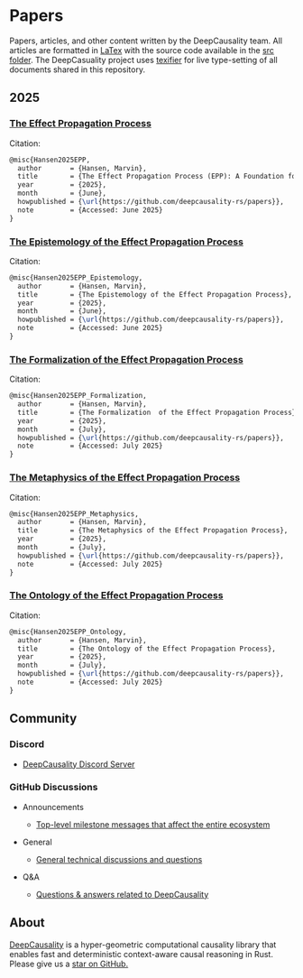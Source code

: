 [//]: # (---)

[//]: # (SPDX-License-Identifier: MIT)

[//]: # (---)

# Papers
Papers, articles, and other content written by the DeepCausality team.
All articles are formatted in [LaTex](https://www.latex-project.org) with the source code available in the [src folder](src). 
The DeepCasuality project uses [texifier](https://www.texifier.com/mac) for live type-setting of all documents shared in this repository. 

## 2025

### [The Effect Propagation Process](/effect_propagation_process/epp.pdf)

Citation:
```latex
@misc{Hansen2025EPP,
  author       = {Hansen, Marvin},
  title        = {The Effect Propagation Process (EPP): A Foundation for Dynamic Causality},
  year         = {2025},
  month        = {June},
  howpublished = {\url{https://github.com/deepcausality-rs/papers}},
  note         = {Accessed: June 2025}
}
```

### [The Epistemology of the Effect Propagation Process](/epistemology_effect_propagation_process/epp_epistemology.pdf)

Citation:
```latex
@misc{Hansen2025EPP_Epistemology,
  author       = {Hansen, Marvin},
  title        = {The Epistemology of the Effect Propagation Process},
  year         = {2025},
  month        = {June},
  howpublished = {\url{https://github.com/deepcausality-rs/papers}},
  note         = {Accessed: June 2025}
}
```

### [The Formalization of the Effect Propagation Process](/formalization_effect_propagation_process/epp_formalization.pdf)

Citation:
```latex
@misc{Hansen2025EPP_Formalization,
  author       = {Hansen, Marvin},
  title        = {The Formalization  of the Effect Propagation Process},
  year         = {2025},
  month        = {July},
  howpublished = {\url{https://github.com/deepcausality-rs/papers}},
  note         = {Accessed: July 2025}
}
```

### [The Metaphysics of the Effect Propagation Process](/metaphysics_effect_propagation_process/epp_metaphysics.pdf)

Citation:
```latex
@misc{Hansen2025EPP_Metaphysics,
  author       = {Hansen, Marvin},
  title        = {The Metaphysics of the Effect Propagation Process},
  year         = {2025},
  month        = {July},
  howpublished = {\url{https://github.com/deepcausality-rs/papers}},
  note         = {Accessed: July 2025}
}
```

### [The Ontology of the Effect Propagation Process](/ontology_effect_propagation_process/epp_ontology.pdf)

Citation:
```latex
@misc{Hansen2025EPP_Ontology,
  author       = {Hansen, Marvin},
  title        = {The Ontology of the Effect Propagation Process},
  year         = {2025},
  month        = {July},
  howpublished = {\url{https://github.com/deepcausality-rs/papers}},
  note         = {Accessed: July 2025}
}
```

## Community

### Discord

* [DeepCausality Discord Server](https://discord.gg/Bxj9P7JXSj)

### GitHub Discussions

* Announcements
    - [Top-level milestone messages that affect the entire ecosystem](https://github.com/orgs/deepcausality-rs/discussions/categories/announcements)

* General
    - [General technical discussions and questions](https://github.com/orgs/deepcausality-rs/discussions/categories/general)


* Q&A
    - [Questions & answers related to DeepCausality](https://github.com/orgs/deepcausality-rs/discussions/categories/q-a)


## About

[DeepCausality](https://deepcausality.com/) is a hyper-geometric computational causality library that enables fast and
deterministic context-aware causal reasoning in Rust. Please give us a [star on GitHub.](https://github.com/deepcausality-rs/deep_causality)